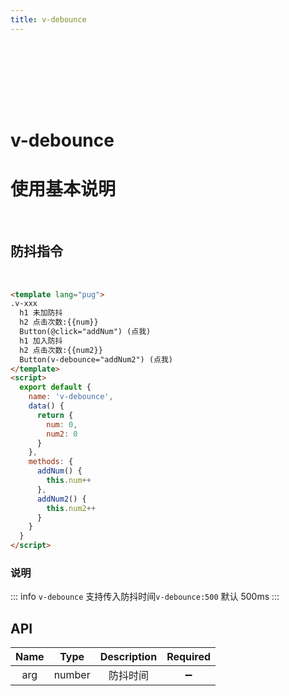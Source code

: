 ```yaml
---
title: v-debounce
---
```


<div style="width:100%;height:100px;"></div>
<Block>
<h1 v-copy="`v-debounce`" title="点击复制指令">v-debounce</h1>
<h1>使用基本说明</h1>

</Block>
 </br>

<Block>

## 防抖指令

<v-debounce/>
</br>
<Example>

```html
<template lang="pug">
.v-xxx
  h1 未加防抖
  h2 点击次数:{{num}}
  Button(@click="addNum") (点我)
  h1 加入防抖
  h2 点击次数:{{num2}}
  Button(v-debounce="addNum2") (点我)
</template>
<script>
  export default {
    name: 'v-debounce',
    data() {
      return {
        num: 0,
        num2: 0
      }
    },
    methods: {
      addNum() {
        this.num++
      },
      addNum2() {
        this.num2++
      }
    }
  }
</script>
```

</Example>

</Block>

### 说明

::: info
`v-debounce` 支持传入防抖时间`v-debounce:500` 默认 500ms
:::

## API

| Name |  Type  | Description |      Required      |
| :--: | :----: | :---------: | :----------------: |
| arg  | number |  防抖时间   | :heavy_minus_sign: |

</div>
